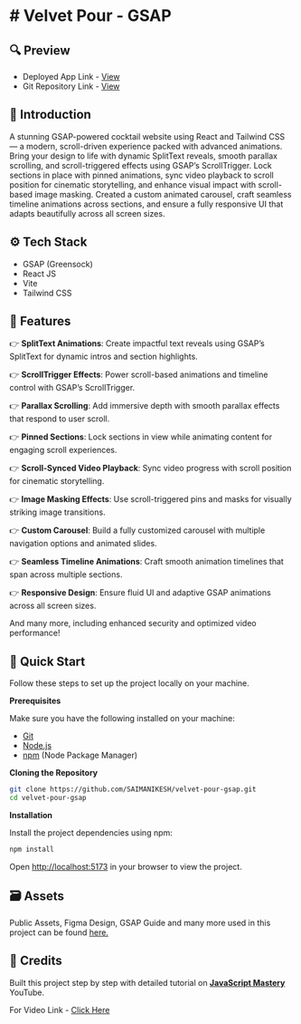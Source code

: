 # # Velvet Pour - GSAP

## <a name="preview">🔍 Preview</a>

- Deployed App Link - [View](https://velvet-pour-puce.vercel.app/)
- Git Repository Link - [View](https://github.com/SAIMANIKESH/velvet-pour-gsap)

## <a name="introduction">🤖 Introduction</a>

A stunning GSAP-powered cocktail website using React and Tailwind CSS — a modern, scroll-driven experience packed with advanced animations. Bring your design to life with dynamic SplitText reveals, smooth parallax scrolling, and scroll-triggered effects using GSAP’s ScrollTrigger. Lock sections in place with pinned animations, sync video playback to scroll position for cinematic storytelling, and enhance visual impact with scroll-based image masking. Created a custom animated carousel, craft seamless timeline animations across sections, and ensure a fully responsive UI that adapts beautifully across all screen sizes.

## <a name="tech-stack">⚙️ Tech Stack</a>

- GSAP (Greensock)
- React JS
- Vite
- Tailwind CSS

## <a name="features">🔋 Features</a>

👉 **SplitText Animations**: Create impactful text reveals using GSAP’s SplitText for dynamic intros and section highlights.

👉 **ScrollTrigger Effects**: Power scroll-based animations and timeline control with GSAP’s ScrollTrigger.

👉 **Parallax Scrolling**: Add immersive depth with smooth parallax effects that respond to user scroll.

👉 **Pinned Sections**: Lock sections in view while animating content for engaging scroll experiences.

👉 **Scroll-Synced Video Playback**: Sync video progress with scroll position for cinematic storytelling.

👉 **Image Masking Effects**: Use scroll-triggered pins and masks for visually striking image transitions.

👉 **Custom Carousel**: Build a fully customized carousel with multiple navigation options and animated slides.

👉 **Seamless Timeline Animations**: Craft smooth animation timelines that span across multiple sections.

👉 **Responsive Design**: Ensure fluid UI and adaptive GSAP animations across all screen sizes.

And many more, including enhanced security and optimized video performance!

## <a name="quick-start" style='text-decoration:none;'> 🚀 Quick Start</a>

Follow these steps to set up the project locally on your machine.

**Prerequisites**

Make sure you have the following installed on your machine:

- [Git](https://git-scm.com/)
- [Node.js](https://nodejs.org/en)
- [npm](https://www.npmjs.com/) (Node Package Manager)

**Cloning the Repository**

```bash
git clone https://github.com/SAIMANIKESH/velvet-pour-gsap.git
cd velvet-pour-gsap
```

**Installation**

Install the project dependencies using npm:

```bash
npm install
```

Open [http://localhost:5173](http://localhost:5173) in your browser to view the project.

## <a name="assets">🗃️ Assets</a>

Public Assets, Figma Design, GSAP Guide and many more used in this project can be found [here.](https://jsmastery.com/video-kit/7a3dd92b-78ae-4036-be73-14db13b9d048)

## <a name="credits">🤝 Credits</a>

Built this project step by step with detailed tutorial on <a href="https://www.youtube.com/@javascriptmastery/videos" target="_blank"><b>JavaScript Mastery</b></a> YouTube.

For Video Link - [Click Here](https://youtu.be/AW1yfBKRMKc?si=OEpFHvz0gZSKWja1)
